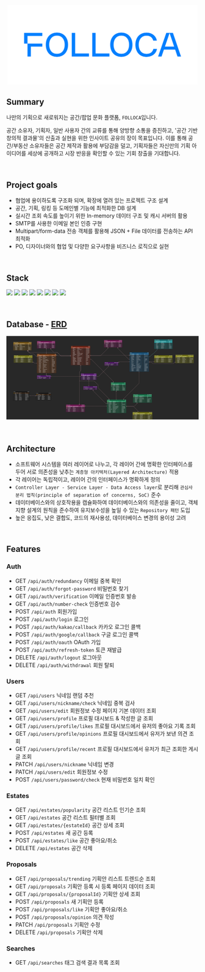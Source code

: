 <p align="center">
  <img src="./folloca_logo.png" width="500" alt="Folloca Logo" />
</p>


## Summary
나만의 기획으로 새로워지는 공간/팝업 문화 플랫폼, `FOLLOCA`입니다.

공간 소유자, 기획자, 일반 사용자 간의 교류를 통해 양방향 소통을 증진하고, '공간 기반 창의적 결과물'의 산출과 실현을 위한 인사이트 공유의 장이 목표입니다.
이를 통해 공간/부동산 소유자들은 공간 제작과 활용에 부담감을 덜고, 기획자들은 자신만의 기획 아이디어를 세상에 공개하고 시장 반응을 확인할 수 있는 기회 창출을 기대합니다.

<br/>

## Project goals

- 협업에 용이하도록 구조화 되며, 확장에 열려 있는 프로젝트 구조 설계
- 공간, 기획, 링킹 등 도메인별 기능에 최적화한 DB 설계
- 실시간 조회 속도를 높이기 위한 In-memory 데이터 구조 및 캐시 서버의 활용
- SMTP를 사용한 이메일 본인 인증 구현
- Multipart/form-data 전송 객체를 활용해 JSON + File 데이터를 전송하는 API 최적화
- PO, 디자이너와의 협업 및 다양한 요구사항을 비즈니스 로직으로 실현

<br/>

## Stack
<p>
  <img src="https://img.shields.io/badge/Typescript-3178C6?&logo=Typescript&logoColor=white"/> <img src="https://img.shields.io/badge/Node.js-339933?&logo=Node.js&logoColor=white"/> <img src="https://img.shields.io/badge/NestJS-E0234E?&logo=NestJS&logoColor=white"/> <img src="https://img.shields.io/badge/TypeORM-FF6A00?&logo=TypeORM&logoColor=white"/> <img src="https://img.shields.io/badge/MySQL-4479A1?&logo=MySQL&logoColor=white"/> <img src="https://img.shields.io/badge/Redis-DC382D?&logo=Redis&logoColor=white"/> <img src="https://img.shields.io/badge/Docker-2496ED?&logo=Docker&logoColor=white"/> <img src="https://img.shields.io/badge/AWS-232F3E?&logo=Amazon AWS&logoColor=white"/>
</p>

<br/>

## Database - [ERD](https://www.erdcloud.com/d/XYgJzzaQqemMsiprQ)

<p align="center">
  <a href="https://www.erdcloud.com/d/XYgJzzaQqemMsiprQ" target="blank"><img src="./folloca_erd.png" width="1000"/></a>
</p>

<br/>

## Architecture

- 소프트웨어 시스템을 여러 레이어로 나누고, 각 레이어 간에 명확한 인터페이스를 두어 서로 의존성을 낮추는 `계층형 아키텍처(Layered Architecture)` 적용
- 각 레이어는 독립적이고, 레이어 간의 인터페이스가 명확하게 정의
- `Controller Layer - Service Layer - Data Access layer`로 분리해 `관심사 분리 법칙(principle of separation of concerns, SoC)` 준수
- 데이터베이스와의 상호작용을 캡슐화하여 데이터베이스와의 의존성을 줄이고, 객체 지향 설계의 원칙을 준수하여 유지보수성을 높일 수 있는 `Repository 패턴` 도입
- 높은 응집도, 낮은 결합도, 코드의 재사용성, 데이터베이스 변경의 용이성 고려

<br/>

## Features

### Auth
- GET `/api/auth/redundancy` 이메일 중복 확인
- GET `/api/auth/forgot-password` 비밀번호 찾기
- GET `/api/auth/verification` 이메일 인증번호 발송
- GET `/api/auth/number-check` 인증번호 검수
- POST `/api/auth` 회원가입
- POST `/api/auth/login` 로그인
- POST `/api/auth/kakao/callback` 카카오 로그인 콜백
- POST `/api/auth/google/callback` 구글 로그인 콜백
- POST `/api/auth/oauth` OAuth 가입
- POST `/api/auth/refresh-token` 토큰 재발급
- DELETE `/api/auth/logout` 로그아웃
- DELETE `/api/auth/withdrawal` 회원 탈퇴

### Users
- GET `/api/users` 닉네임 랜덤 추천
- GET `/api/users/nickname/check` 닉네임 중복 검사
- GET `/api/users/edit` 회원정보 수정 페이지 기본 데이터 조회
- GET `/api/users/profile` 프로필 대시보드 & 작성한 글 조회
- GET `/api/users/profile/likes` 프로필 대시보드에서 유저의 좋아요 기록 조회
- GET `/api/users/profile/opinions` 프로필 대시보드에서 유저가 보낸 의견 조회
- GET `/api/users/profile/recent` 프로필 대시보드에서 유저가 최근 조회한 게시글 조회
- PATCH `/api/users/nickname` 닉네임 변경
- PATCH `/api/users/edit` 회원정보 수정
- POST `/api/users/password/check` 현재 비밀번호 일치 확인

### Estates
- GET `/api/estates/popularity` 공간 리스트 인기순 조회
- GET `/api/estates` 공간 리스트 필터별 조회
- GET `/api/estates/{estateId}` 공간 상세 조회
- POST `/api/estates` 새 공간 등록
- POST `/api/estates/like` 공간 좋아요/취소
- DELETE `/api/estates` 공간 삭제

### Proposals
- GET `/api/proposals/trending` 기획안 리스트 트렌드순 조회
- GET `/api/proposals` 기획안 등록 시 등록 페이지 데이터 조회
- GET `/api/proposals/{proposalId}` 기획안 상세 조회
- POST `/api/proposals` 새 기획안 등록
- POST `/api/proposals/like` 기획안 좋아요/취소
- POST `/api/proposals/opinion` 의견 작성
- PATCH `/api/proposals` 기획안 수정
- DELETE `/api/proposals` 기획안 삭제

### Searches
- GET `/api/searches` 태그 검색 결과 목록 조회